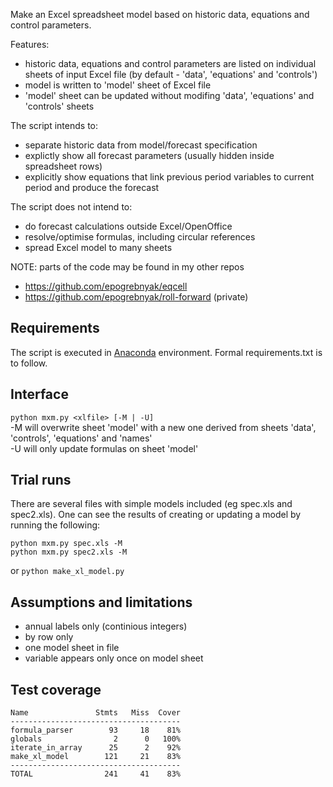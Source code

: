 Make an Excel spreadsheet model based on historic data, equations and control parameters.

Features:
- historic data, equations and control parameters are listed on individual sheets of input Excel file (by default - 'data', 'equations' and 'controls')
- model is written to 'model' sheet of Excel file 
- 'model' sheet can be updated without modifing 'data', 'equations' and 'controls' sheets

The script intends to:
- separate historic data from model/forecast specification 
- explictly show all forecast parameters (usually hidden inside spreadsheet rows)
- explicitly show equations that link previous period variables to current period and produce the forecast 

The script does not intend to:
- do forecast calculations outside Excel/OpenOffice
- resolve/optimise formulas, including circular references
- spread Excel model to many sheets

NOTE: parts of the code may be found in my other repos
- <https://github.com/epogrebnyak/eqcell>
- <https://github.com/epogrebnyak/roll-forward> (private)


## Requirements

The script is executed in [Anaconda](https://store.continuum.io/cshop/anaconda/) environment. Formal requirements.txt is to follow. 

## Interface
```python mxm.py <xlfile> [-M | -U]```     
\-M will overwrite sheet 'model' with a new one derived from sheets 'data', 'controls', 'equations' and 'names'  
\-U will only update formulas on sheet 'model'   

## Trial runs
There are several files with simple models included (eg spec.xls and spec2.xls). One can see the results of creating or updating a model by running the following:
```
python mxm.py spec.xls -M
python mxm.py spec2.xls -M
```
or
```python make_xl_model.py```

## Assumptions and limitations

- annual labels only (continious integers)
- by row only
- one model sheet in file
- variable appears only once on model sheet

## Test coverage
```
Name               Stmts   Miss  Cover
--------------------------------------
formula_parser        93     18    81%
globals                2      0   100%
iterate_in_array      25      2    92%
make_xl_model        121     21    83%
--------------------------------------
TOTAL                241     41    83%
```
